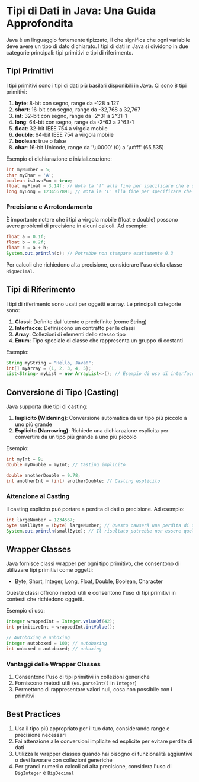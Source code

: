 # Tipi di Dati in Java: Una Guida Approfondita

Java è un linguaggio fortemente tipizzato, il che significa che ogni variabile deve avere un tipo di dato dichiarato. I tipi di dati in Java si dividono in due categorie principali: tipi primitivi e tipi di riferimento.

## Tipi Primitivi

I tipi primitivi sono i tipi di dati più basilari disponibili in Java. Ci sono 8 tipi primitivi:

1. **byte**: 8-bit con segno, range da -128 a 127
2. **short**: 16-bit con segno, range da -32,768 a 32,767
3. **int**: 32-bit con segno, range da -2^31 a 2^31-1
4. **long**: 64-bit con segno, range da -2^63 a 2^63-1
5. **float**: 32-bit IEEE 754 a virgola mobile
6. **double**: 64-bit IEEE 754 a virgola mobile
7. **boolean**: true o false
8. **char**: 16-bit Unicode, range da '\u0000' (0) a '\uffff' (65,535)

Esempio di dichiarazione e inizializzazione:

```java
int myNumber = 5;
char myChar = 'A';
boolean isJavaFun = true;
float myFloat = 3.14f; // Nota la 'f' alla fine per specificare che è un float
long myLong = 123456789L; // Nota la 'L' alla fine per specificare che è un long
```

### Precisione e Arrotondamento

È importante notare che i tipi a virgola mobile (float e double) possono avere problemi di precisione in alcuni calcoli. Ad esempio:

```java
float a = 0.1f;
float b = 0.2f;
float c = a + b;
System.out.println(c); // Potrebbe non stampare esattamente 0.3
```

Per calcoli che richiedono alta precisione, considerare l'uso della classe `BigDecimal`.

## Tipi di Riferimento

I tipi di riferimento sono usati per oggetti e array. Le principali categorie sono:

1. **Classi**: Definite dall'utente o predefinite (come String)
2. **Interfacce**: Definiscono un contratto per le classi
3. **Array**: Collezioni di elementi dello stesso tipo
4. **Enum**: Tipo speciale di classe che rappresenta un gruppo di costanti

Esempio:

```java
String myString = "Hello, Java!";
int[] myArray = {1, 2, 3, 4, 5};
List<String> myList = new ArrayList<>(); // Esempio di uso di interfaccia e classe generica
```

## Conversione di Tipo (Casting)

Java supporta due tipi di casting:

1. **Implicito (Widening)**: Conversione automatica da un tipo più piccolo a uno più grande
2. **Esplicito (Narrowing)**: Richiede una dichiarazione esplicita per convertire da un tipo più grande a uno più piccolo

Esempio:

```java
int myInt = 9;
double myDouble = myInt; // Casting implicito

double anotherDouble = 9.78;
int anotherInt = (int) anotherDouble; // Casting esplicito
```

### Attenzione al Casting

Il casting esplicito può portare a perdita di dati o precisione. Ad esempio:

```java
int largeNumber = 1234567;
byte smallByte = (byte) largeNumber; // Questo causerà una perdita di dati
System.out.println(smallByte); // Il risultato potrebbe non essere quello che ti aspetti
```

## Wrapper Classes

Java fornisce classi wrapper per ogni tipo primitivo, che consentono di utilizzare tipi primitivi come oggetti:

- Byte, Short, Integer, Long, Float, Double, Boolean, Character

Queste classi offrono metodi utili e consentono l'uso di tipi primitivi in contesti che richiedono oggetti.

Esempio di uso:

```java
Integer wrappedInt = Integer.valueOf(42);
int primitiveInt = wrappedInt.intValue();

// Autoboxing e unboxing
Integer autoboxed = 100; // autoboxing
int unboxed = autoboxed; // unboxing
```

### Vantaggi delle Wrapper Classes

1. Consentono l'uso di tipi primitivi in collezioni generiche
2. Forniscono metodi utili (es. `parseInt()` in `Integer`)
3. Permettono di rappresentare valori null, cosa non possibile con i primitivi

## Best Practices

1. Usa il tipo più appropriato per il tuo dato, considerando range e precisione necessari
2. Fai attenzione alle conversioni implicite ed esplicite per evitare perdite di dati
3. Utilizza le wrapper classes quando hai bisogno di funzionalità aggiuntive o devi lavorare con collezioni generiche
4. Per grandi numeri o calcoli ad alta precisione, considera l'uso di `BigInteger` e `BigDecimal`